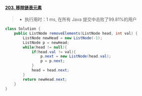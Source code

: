 #### [203. 移除链表元素](https://leetcode-cn.com/problems/remove-linked-list-elements/)

> - 执行用时：1 ms, 在所有 Java 提交中击败了99.81%的用户

```java
class Solution {
    public ListNode removeElements(ListNode head, int val) {
        ListNode newHead = new ListNode(-1);
        ListNode p = newHead;
        while(head != null){
            if(head.val != val){
                p.next = new ListNode(head.val);
                p = p.next;
            }
            head = head.next;
        }
        return newHead.next;
    }
}
```

